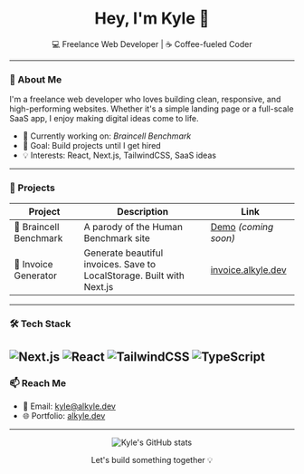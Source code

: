 <h1 align="center">Hey, I'm Kyle 👋</h1>

<p align="center">
  💻 Freelance Web Developer | ☕ Coffee-fueled Coder
</p>

---

### 🚀 About Me
I'm a freelance web developer who loves building clean, responsive, and high-performing websites. Whether it's a simple landing page or a full-scale SaaS app, I enjoy making digital ideas come to life.

- 🔨 Currently working on: *Braincell Benchmark*
- 🎯 Goal: Build projects until I get hired
- 💡 Interests: React, Next.js, TailwindCSS, SaaS ideas

---

### 🧪 Projects

| Project | Description | Link |
|--------|-------------|------|
| 🧠 Braincell Benchmark | A parody of the Human Benchmark site | [Demo](#) *(coming soon)* |
| 🧾 Invoice Generator | Generate beautiful invoices. Save to LocalStorage. Built with Next.js | [invoice.alkyle.dev](https://invoice.alkyle.dev) |

---

### 🛠 Tech Stack

![Next.js](https://img.shields.io/badge/-Next.js-000?style=flat-square&logo=next.js)
![React](https://img.shields.io/badge/-React-61DAFB?style=flat-square&logo=react)
![TailwindCSS](https://img.shields.io/badge/-TailwindCSS-38B2AC?style=flat-square&logo=tailwind-css)
![TypeScript](https://img.shields.io/badge/-TypeScript-3178C6?style=flat-square&logo=typescript)
---

### 📫 Reach Me

- 📧 Email: [kyle@alkyle.dev](mailto:kyle@alkyle.dev)
- 🌐 Portfolio: [alkyle.dev](https://alkyle.dev)

---

<p align="center">
  <img src="https://github-readme-stats.vercel.app/api?username=alkyleee&show_icons=true&theme=radical" alt="Kyle's GitHub stats" />
</p>

<p align="center">
  Let's build something together 💡
</p>
